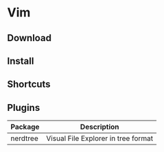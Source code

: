 # Vim

## Download

## Install

## Shortcuts

## Plugins

| Package  | Description                         |
| -------- | ----------------------------------- |
| nerdtree | Visual File Explorer in tree format |
